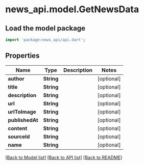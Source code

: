 # news_api.model.GetNewsData

## Load the model package
```dart
import 'package:news_api/api.dart';
```

## Properties
Name | Type | Description | Notes
------------ | ------------- | ------------- | -------------
**author** | **String** |  | [optional] 
**title** | **String** |  | [optional] 
**description** | **String** |  | [optional] 
**url** | **String** |  | [optional] 
**urlToImage** | **String** |  | [optional] 
**publishedAt** | **String** |  | [optional] 
**content** | **String** |  | [optional] 
**sourceId** | **String** |  | [optional] 
**name** | **String** |  | [optional] 

[[Back to Model list]](../README.md#documentation-for-models) [[Back to API list]](../README.md#documentation-for-api-endpoints) [[Back to README]](../README.md)


